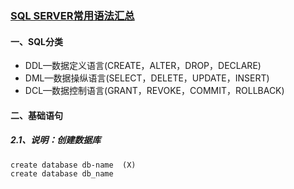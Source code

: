 ### [SQL SERVER常用语法汇总](https://www.cnblogs.com/linghangedu/p/9268896.html)


#### 一、SQL分类

* DDL—数据定义语言(CREATE，ALTER，DROP，DECLARE)
* DML—数据操纵语言(SELECT，DELETE，UPDATE，INSERT)
* DCL—数据控制语言(GRANT，REVOKE，COMMIT，ROLLBACK)

#### 二、基础语句

##### 2.1、说明：创建数据库
```
create database db-name  (X)
create database db_name  
```

